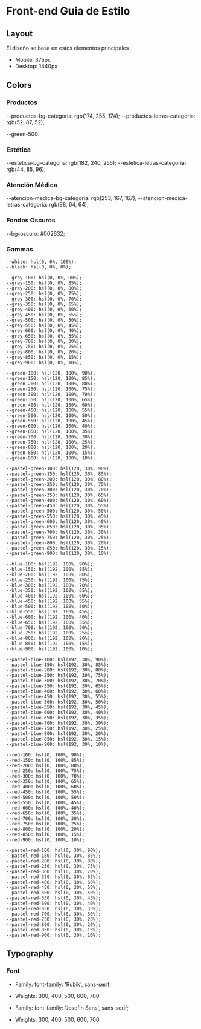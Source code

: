 # Front-end Guia de Estilo
## Layout

El diseño se basa en estos elementos principales

- Mobile: 375px
- Desktop: 1440px

## Colors

### Productos
--productos-bg-categoria: rgb(174, 255, 174);
--productos-letras-categoria: rgb(52, 87, 52);

--green-500: 


### Estética
--estetica-bg-categoria: rgb(182, 240, 255);
--estetica-letras-categoria: rgb(44, 85, 96);


### Atención Médica
--atencion-medica-bg-categoria: rgb(253, 167, 167);
--atencion-medica-letras-categoria: rgb(98, 64, 64);


### Fondos Oscuros
--bg-oscuro: #002632;


### Gammas

    --white: hsl(0, 0%, 100%);
    --black: hsl(0, 0%, 0%);

    --grey-100: hsl(0, 0%, 90%);
    --grey-150: hsl(0, 0%, 85%);
    --grey-200: hsl(0, 0%, 80%);
    --grey-250: hsl(0, 0%, 75%);
    --grey-300: hsl(0, 0%, 70%);
    --grey-350: hsl(0, 0%, 65%);
    --grey-400: hsl(0, 0%, 60%);
    --grey-450: hsl(0, 0%, 55%);
    --grey-500: hsl(0, 0%, 50%);
    --grey-550: hsl(0, 0%, 45%);
    --grey-600: hsl(0, 0%, 40%);
    --grey-650: hsl(0, 0%, 35%);
    --grey-700: hsl(0, 0%, 30%);
    --grey-750: hsl(0, 0%, 25%);
    --grey-800: hsl(0, 0%, 20%);
    --grey-850: hsl(0, 0%, 15%);
    --grey-900: hsl(0, 0%, 10%);

    --green-100: hsl(120, 100%, 90%);
    --green-150: hsl(120, 100%, 85%);
    --green-200: hsl(120, 100%, 80%);
    --green-250: hsl(120, 100%, 75%);
    --green-300: hsl(120, 100%, 70%);
    --green-350: hsl(120, 100%, 65%);
    --green-400: hsl(120, 100%, 60%);
    --green-450: hsl(120, 100%, 55%);
    --green-500: hsl(120, 100%, 50%);
    --green-550: hsl(120, 100%, 45%);
    --green-600: hsl(120, 100%, 40%);
    --green-650: hsl(120, 100%, 35%);
    --green-700: hsl(120, 100%, 30%);
    --green-750: hsl(120, 100%, 25%);
    --green-800: hsl(120, 100%, 20%);
    --green-850: hsl(120, 100%, 15%);
    --green-900: hsl(120, 100%, 10%);

    --pastel-green-100: hsl(120, 30%, 90%);
    --pastel-green-150: hsl(120, 30%, 85%);
    --pastel-green-200: hsl(120, 30%, 80%);
    --pastel-green-250: hsl(120, 30%, 75%);
    --pastel-green-300: hsl(120, 30%, 70%);
    --pastel-green-350: hsl(120, 30%, 65%);
    --pastel-green-400: hsl(120, 30%, 60%);
    --pastel-green-450: hsl(120, 30%, 55%);
    --pastel-green-500: hsl(120, 30%, 50%);
    --pastel-green-550: hsl(120, 30%, 45%);
    --pastel-green-600: hsl(120, 30%, 40%);
    --pastel-green-650: hsl(120, 30%, 35%);
    --pastel-green-700: hsl(120, 30%, 30%);
    --pastel-green-750: hsl(120, 30%, 25%);
    --pastel-green-800: hsl(120, 30%, 20%);
    --pastel-green-850: hsl(120, 30%, 15%);
    --pastel-green-900: hsl(120, 30%, 10%);

    --blue-100: hsl(192, 100%, 90%);
    --blue-150: hsl(192, 100%, 85%);
    --blue-200: hsl(192, 100%, 80%);
    --blue-250: hsl(192, 100%, 75%);
    --blue-300: hsl(192, 100%, 70%);
    --blue-350: hsl(192, 100%, 65%);
    --blue-400: hsl(192, 100%, 60%);
    --blue-450: hsl(192, 100%, 55%);
    --blue-500: hsl(192, 100%, 50%);
    --blue-550: hsl(192, 100%, 45%);
    --blue-600: hsl(192, 100%, 40%);
    --blue-650: hsl(192, 100%, 35%);
    --blue-700: hsl(192, 100%, 30%);
    --blue-750: hsl(192, 100%, 25%);
    --blue-800: hsl(192, 100%, 20%);
    --blue-850: hsl(192, 100%, 15%);
    --blue-900: hsl(192, 100%, 10%);

    --pastel-blue-100: hsl(192, 30%, 90%);
    --pastel-blue-150: hsl(192, 30%, 85%);
    --pastel-blue-200: hsl(192, 30%, 80%);
    --pastel-blue-250: hsl(192, 30%, 75%);
    --pastel-blue-300: hsl(192, 30%, 70%);
    --pastel-blue-350: hsl(192, 30%, 65%);
    --pastel-blue-400: hsl(192, 30%, 60%);
    --pastel-blue-450: hsl(192, 30%, 55%);
    --pastel-blue-500: hsl(192, 30%, 50%);
    --pastel-blue-550: hsl(192, 30%, 45%);
    --pastel-blue-600: hsl(192, 30%, 40%);
    --pastel-blue-650: hsl(192, 30%, 35%);
    --pastel-blue-700: hsl(192, 30%, 30%);
    --pastel-blue-750: hsl(192, 30%, 25%);
    --pastel-blue-800: hsl(192, 30%, 20%);
    --pastel-blue-850: hsl(192, 30%, 15%);
    --pastel-blue-900: hsl(192, 30%, 10%);

    --red-100: hsl(0, 100%, 90%);
    --red-150: hsl(0, 100%, 85%);
    --red-200: hsl(0, 100%, 80%);
    --red-250: hsl(0, 100%, 75%);
    --red-300: hsl(0, 100%, 70%);
    --red-350: hsl(0, 100%, 65%);
    --red-400: hsl(0, 100%, 60%);
    --red-450: hsl(0, 100%, 55%);
    --red-500: hsl(0, 100%, 50%);
    --red-550: hsl(0, 100%, 45%);
    --red-600: hsl(0, 100%, 40%);
    --red-650: hsl(0, 100%, 35%);
    --red-700: hsl(0, 100%, 30%);
    --red-750: hsl(0, 100%, 25%);
    --red-800: hsl(0, 100%, 20%);
    --red-850: hsl(0, 100%, 15%);
    --red-900: hsl(0, 100%, 10%);

    --pastel-red-100: hsl(0, 30%, 90%);
    --pastel-red-150: hsl(0, 30%, 85%);
    --pastel-red-200: hsl(0, 30%, 80%);
    --pastel-red-250: hsl(0, 30%, 75%);
    --pastel-red-300: hsl(0, 30%, 70%);
    --pastel-red-350: hsl(0, 30%, 65%);
    --pastel-red-400: hsl(0, 30%, 60%);
    --pastel-red-450: hsl(0, 30%, 55%);
    --pastel-red-500: hsl(0, 30%, 50%);
    --pastel-red-550: hsl(0, 30%, 45%);
    --pastel-red-600: hsl(0, 30%, 40%);
    --pastel-red-650: hsl(0, 30%, 35%);
    --pastel-red-700: hsl(0, 30%, 30%);
    --pastel-red-750: hsl(0, 30%, 25%);
    --pastel-red-800: hsl(0, 30%, 20%);
    --pastel-red-850: hsl(0, 30%, 15%);
    --pastel-red-900: hsl(0, 30%, 10%);




## Typography

### Font

- Family: font-family: 'Rubik', sans-serif;
- Weights: 300, 400, 500, 600, 700

- Family: font-family: 'Josefin Sans', sans-serif;
- Weights: 300, 400, 500, 600, 700